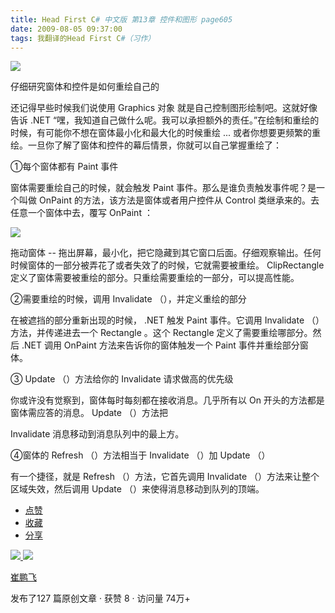 ```yaml
---
title: Head First C# 中文版 第13章 控件和图形 page605
date: 2009-08-05 09:37:00
tags: 我翻译的Head First C#（习作）
---
```

![](https://p-blog.csdn.net/images/p_blog_csdn_net/cuipengfei1/EntryImages/20090805/2009-08-05_09-03-40.jpg)

仔细研究窗体和控件是如何重绘自己的

  

还记得早些时候我们说使用  Graphics  对象 就是自己控制图形绘制吧。这就好像告诉  .NET
“嘿，我知道自己做什么呢。我可以承担额外的责任。”在绘制和重绘的时候，有可能你不想在窗体最小化和最大化的时候重绘  ...
或者你想要更频繁的重绘。一旦你了解了窗体和控件的幕后情景，你就可以自己掌握重绘了：

  

①每个窗体都有  Paint  事件

  

窗体需要重绘自己的时候，就会触发  Paint  事件。那么是谁负责触发事件呢？是一个叫做  OnPaint  的方法，该方法是窗体或者用户控件从
Control  类继承来的。去任意一个窗体中去，覆写  OnPaint  ：

  

![](https://p-blog.csdn.net/images/p_blog_csdn_net/cuipengfei1/EntryImages/20090805/2009-08-05_09-14-43.jpg)

拖动窗体  \--  拖出屏幕，最小化，把它隐藏到其它窗口后面。仔细观察输出。任何时候窗体的一部分被弄花了或者失效了的时候，它就需要被重绘。
ClipRectangle  定义了窗体需要被重绘的部分。只重绘需要重绘的一部分，可以提高性能。

  

②需要重绘的时候，调用  Invalidate  （），并定义重绘的部分

  

在被遮挡的部分重新出现的时候，  .NET  触发  Paint  事件。它调用  Invalidate  （）方法，并传递进去一个  Rectangle
。这个  Rectangle  定义了需要重绘哪部分。然后  .NET  调用  OnPaint  方法来告诉你的窗体触发一个  Paint
事件并重绘部分窗体。

③  Update  （）方法给你的  Invalidate  请求做高的优先级

你或许没有觉察到，窗体每时每刻都在接收消息。几乎所有以  On  开头的方法都是窗体需应答的消息。  Update  （）方法把

Invalidate  消息移动到消息队列中的最上方。

④窗体的  Refresh  （）方法相当于  Invalidate  （）加  Update  （）

有一个捷径，就是  Refresh  （）方法，它首先调用  Invalidate  （）方法来让整个区域失效，然后调用  Update
（）来使得消息移动到队列的顶端。

  * [ 点赞  ](javascript:;)
  * [ 收藏  ](javascript:;)
  * [ 分享 ](javascript:;)

[ ![](https://profile.csdnimg.cn/5/2/5/3_cuipengfei1)
![](https://g.csdnimg.cn/static/user-reg-year/1x/11.png)
](https://blog.csdn.net/cuipengfei1)

[ 崔鹏飞 ](https://blog.csdn.net/cuipengfei1)

发布了127 篇原创文章  ·  获赞 8  ·  访问量 74万+

